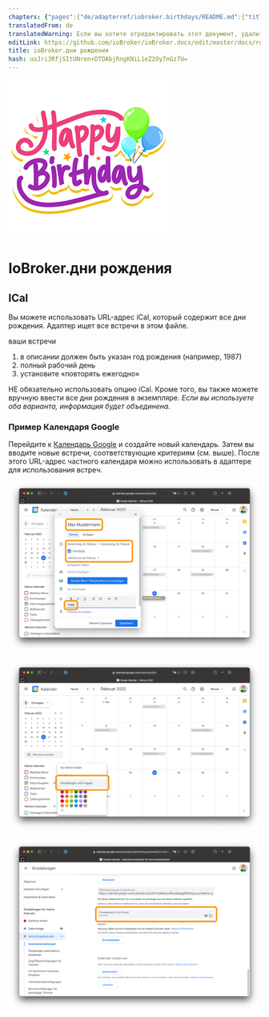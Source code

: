 ```yaml
---
chapters: {"pages":{"de/adapterref/iobroker.birthdays/README.md":{"title":{"de":"ioBroker.birthdays"},"content":"de/adapterref/iobroker.birthdays/README.md"},"de/adapterref/iobroker.birthdays/ical.md":{"title":{"de":"ioBroker.birthdays"},"content":"de/adapterref/iobroker.birthdays/ical.md"},"de/adapterref/iobroker.birthdays/carddav.md":{"title":{"de":"ioBroker.birthdays"},"content":"de/adapterref/iobroker.birthdays/carddav.md"}}}
translatedFrom: de
translatedWarning: Если вы хотите отредактировать этот документ, удалите поле «translationFrom», в противном случае этот документ будет снова автоматически переведен
editLink: https://github.com/ioBroker/ioBroker.docs/edit/master/docs/ru/adapterref/iobroker.birthdays/ical.md
title: ioBroker.дни рождения
hash: uoJri3RfjSItUNren+DTDAbjRngKNiL1eZ2Oy7nGz7U=
---
```

![логотип](../../../de/adapterref/iobroker.birthdays/../../admin/birthdays.png)

# IoBroker.дни рождения
## ICal
Вы можете использовать URL-адрес iCal, который содержит все дни рождения. Адаптер ищет все встречи в этом файле.

ваши встречи

1. в описании должен быть указан год рождения (например, 1987)
2. полный рабочий день
3. установите «повторять ежегодно»

НЕ обязательно использовать опцию iCal. Кроме того, вы также можете вручную ввести все дни рождения в экземпляре. *Если вы используете оба варианта, информация будет объединена.*

### Пример Календаря Google
Перейдите к [Календарь Google](http://calendar.google.com/) и создайте новый календарь. Затем вы вводите новые встречи, соответствующие критериям (см. выше). После этого URL-адрес частного календаря можно использовать в адаптере для использования встреч.

![iCal Новая запись Google](../../../de/adapterref/iobroker.birthdays/./img/ical-google-new.png)

![Настройки iCal Google](../../../de/adapterref/iobroker.birthdays/./img/ical-google-settings.png)

![iCal URL-адрес Google](../../../de/adapterref/iobroker.birthdays/./img/ical-google-url.png)